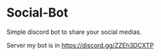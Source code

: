 # Social-Bot

Simple discord bot to share your social medias.

Server my bot is in https://discord.gg/ZZEh3DCXTP

